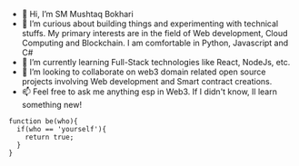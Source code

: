 - 👋 Hi, I’m SM Mushtaq Bokhari
- 👀 I’m curious about building things and experimenting with technical stuffs. 
      My primary interests are in the field of Web development, Cloud Computing and Blockchain.
      I am comfortable in Python, Javascript and C#
- 🌱 I’m currently learning Full-Stack technologies like React, NodeJs, etc.
- 💞️ I’m looking to collaborate on web3 domain related open source projects involving Web development and Smart contract creations.
- 📫 Feel free to ask me anything esp in Web3. If I didn't know, Il learn something new!

```
function be(who){
  if(who == 'yourself'){
    return true;
  }
}
```

<!---
mushtaq96/mushtaq96 is a ✨ special ✨ repository because its `README.md` (this file) appears on your GitHub profile.
You can click the Preview link to take a look at your changes.
--->
